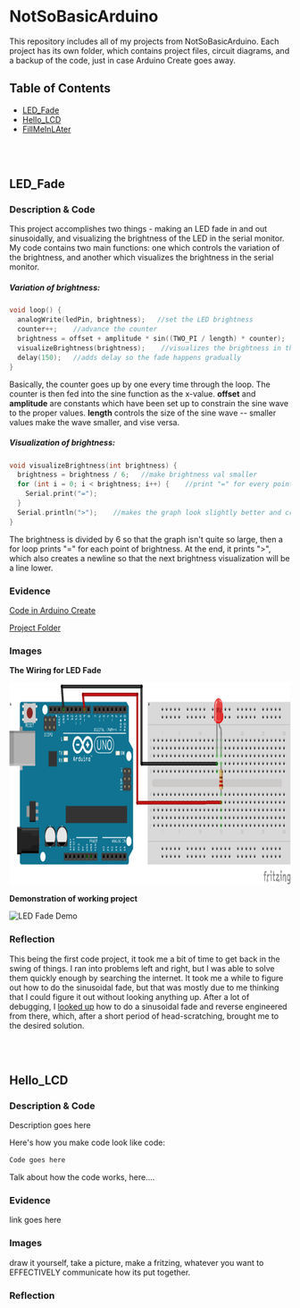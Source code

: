 # NotSoBasicArduino

This repository includes all of my projects from NotSoBasicArduino. Each project has its own folder, which contains project files, circuit diagrams, and a
backup of the code, just in case Arduino Create goes away.

## Table of Contents

* [LED_Fade](#LED_Fade)
* [Hello_LCD](#Hello_LCD)
* [FillMeInLAter](#FillMeInLAter)

<br>
<br>

## LED_Fade

### Description & Code

This project accomplishes two things - making an LED fade in and out sinusoidally, and visualizing the brightness of the LED in the serial monitor. My 
code contains two main functions: one which controls the variation of the brightness, and another which visualizes the brightness in the serial monitor.

##### Variation of brightness:

```C++
void loop() {
  analogWrite(ledPin, brightness);   //set the LED brightness
  counter++;    //advance the counter
  brightness = offset + amplitude * sin((TWO_PI / length) * counter);   //change brightness for next loop
  visualizeBrightness(brightness);    //visualizes the brightness in the Serial monitor
  delay(150);   //adds delay so the fade happens gradually
}
```

Basically, the counter goes up by one every time through the loop. The counter is then fed into the sine function as the x-value. **offset** and 
**amplitude** are constants which have been set up to constrain the sine wave to the proper values. **length** controls the size of the sine wave 
-- smaller values make the wave smaller, and vise versa.

##### Visualization of brightness:

```C++
void visualizeBrightness(int brightness) {
  brightness = brightness / 6;   //make brightness val smaller
  for (int i = 0; i < brightness; i++) {    //print "=" for every point of brightness
    Serial.print("=");
  }
  Serial.println(">");    //makes the graph look slightly better and creates a newline
}
```

The brightness is divided by 6 so that the graph isn't quite so large, then a for loop prints "=" for each point of brightness. At the end, it prints ">",
which also creates a newline so that the next brightness visualization will be a line lower.

### Evidence

[Code in Arduino Create](https://create.arduino.cc/editor/pschake34/4d8e394c-59cf-47a7-9e31-5b1134052651)

[Project Folder](/led_fade)

### Images

**The Wiring for LED Fade**

<img src="/led_fade/wiring/wiring.png" height=360px alt="LED Fade Wiring">

<br>

**Demonstration of working project**

<img src="/led_fade/demo_video/demo.gif" height=360px alt="LED Fade Demo">

### Reflection

This being the first code project, it took me a bit of time to get back in the swing of things. I ran into problems left and right, but I was able to solve
them quickly enough by searching the internet. It took me a while to figure out how to do the sinusoidal fade, but that was mostly due to me thinking that
I could figure it out without looking anything up. After a lot of debugging, I [looked up](https://andrea-toscano.com/fading-led-with-sine-wave/) how to do a sinusoidal fade and reverse engineered from there, 
which, after a short period of head-scratching, brought me to the desired solution.

<br>
<br>

## Hello_LCD

### Description & Code
Description goes here

Here's how you make code look like code:

```C++
Code goes here
```
Talk about how the code works, here....

### Evidence
link goes here

### Images
draw it yourself, take a picture, make a fritzing, whatever you want to EFFECTIVELY communicate how its put together.

### Reflection

